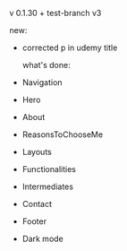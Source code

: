 v 0.1.30 + test-branch v3

new:

- corrected p in udemy title

  what's done:

- Navigation
- Hero
- About
- ReasonsToChooseMe
- Layouts
- Functionalities
- Intermediates
- Contact
- Footer
- Dark mode
